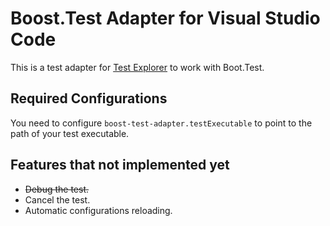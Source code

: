 # Boost.Test Adapter for Visual Studio Code

This is a test adapter for [Test Explorer](https://marketplace.visualstudio.com/items?itemName=hbenl.vscode-test-explorer) to work with Boot.Test.

## Required Configurations

You need to configure `boost-test-adapter.testExecutable` to point to the path of your test executable.

## Features that not implemented yet

- ~~Debug the test.~~
- Cancel the test.
- Automatic configurations reloading.
